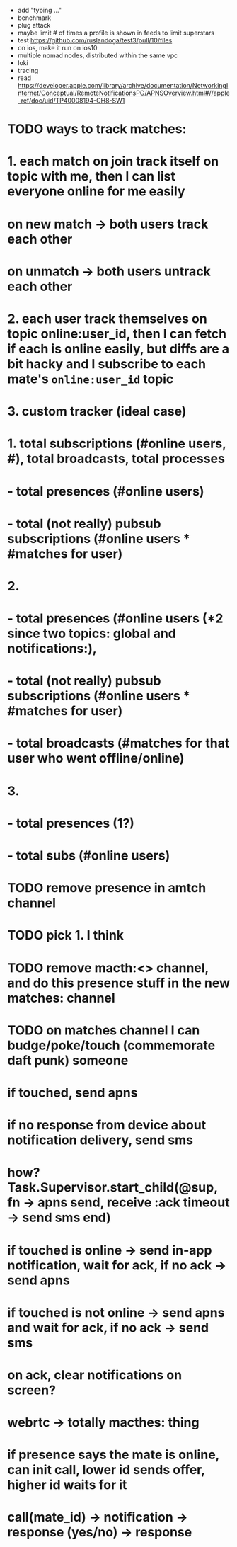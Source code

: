 - add "typing ..."
- benchmark
- plug attack
- maybe limit # of times a profile is shown in feeds to limit superstars
- test https://github.com/ruslandoga/test3/pull/10/files
- on ios, make it run on ios10
- multiple nomad nodes, distributed within the same vpc
- loki
- tracing
- read https://developer.apple.com/library/archive/documentation/NetworkingInternet/Conceptual/RemoteNotificationsPG/APNSOverview.html#//apple_ref/doc/uid/TP40008194-CH8-SW1

# TODO ways to track matches:

# 1. each match on join track itself on topic with me, then I can list everyone online for me easily

# on new match -> both users track each other

# on unmatch -> both users untrack each other

# 2. each user track themselves on topic online:user_id, then I can fetch if each is online easily, but diffs are a bit hacky and I subscribe to each mate's `online:user_id` topic

# 3. custom tracker (ideal case)

# 1. total subscriptions (#online users, #), total broadcasts, total processes

# - total presences (#online users)

# - total (not really) pubsub subscriptions (#online users \* #matches for user)

# 2.

# - total presences (#online users (\*2 since two topics: global and notifications:),

# - total (not really) pubsub subscriptions (#online users \* #matches for user)

# - total broadcasts (#matches for that user who went offline/online)

# 3.

# - total presences (1?)

# - total subs (#online users)

# TODO remove presence in amtch channel

# TODO pick 1. I think

# TODO remove macth:<> channel, and do this presence stuff in the new matches:<user-id> channel

# TODO on matches channel I can budge/poke/touch (commemorate daft punk) someone

# if touched, send apns

# if no response from device about notification delivery, send sms

# how? Task.Supervisor.start_child(@sup, fn -> apns send, receive :ack timeout -> send sms end)

# if touched is online -> send in-app notification, wait for ack, if no ack -> send apns

# if touched is not online -> send apns and wait for ack, if no ack -> send sms

# on ack, clear notifications on screen?

# webrtc -> totally macthes:<uuid> thing

# if presence says the mate is online, can init call, lower id sends offer, higher id waits for it

# call(mate_id) -> notification -> response (yes/no) -> response
